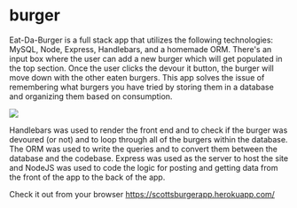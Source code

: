 # burger

Eat-Da-Burger is a full stack app that utilizes the following technologies: MySQL, Node, Express, Handlebars, and a homemade ORM. There's an input box where the user can add a new burger which will get populated in the top section. Once the user clicks the devour it button, the burger will move down with the other eaten burgers. This app solves the issue of remembering what burgers you have tried by storing them in a database and organizing them based on consumption.

![](burger.gif)


Handlebars was used to render the front end and to check if the burger was devoured (or not) and to loop through all of the burgers within the database. The ORM was used to write the queries and to convert them between the database and the codebase. Express was used as the server to host the site and NodeJS was used to code the logic for posting and getting data from the front of the app to the back of the app. 

Check it out from your browser https://scottsburgerapp.herokuapp.com/
